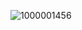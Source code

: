 ![1000001456](https://github.com/Klytar-Meme-TON/website/assets/108635142/9fff511f-77a4-4c03-a4c8-8ab371f14dc2)
